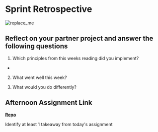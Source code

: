 # Sprint Retrospective

![replace_me](https://codeworks.blob.core.windows.net/public/assets/img/illustrations/placeholder.svg)

## Reflect on your partner project and answer the following questions

1. Which principles from this weeks reading did you implement?

 - 

2. What went well this week?

3. What would you do differently?

## Afternoon Assignment Link

**[Repo](https://github.com/TungLe0319/<ASSIGNMENT_REPO>)**

Identify at least 1 takeaway from today's assignment
